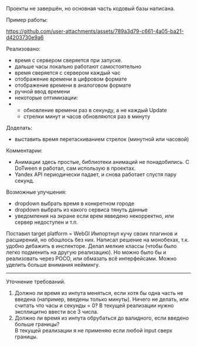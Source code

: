 
Проекты не завершён, но основная часть кодовый базы написана. 

Пример работы:

https://github.com/user-attachments/assets/789a3d79-c661-4a05-ba21-d4203730e9a6

<!-- https://github.com/user-attachments/assets/c9df9f43-e60a-488f-a1b7-dce9edbecf1d -->

Реализовано:
- время с сервером сверяется при запуске.
- дальше часы локально работают самостоятельно
- время сверяется с сервером каждый час
- отображение времени в цифровом формате
- отображение времени в аналоговом формате
- ручной ввод времени
- некоторые оптимизации:
- - обновление времени раз в секунду, а не каждый Update
  - стрелки минут и часов обновляются раз в минуту


Доделать:
- выставить время перетаскиванием стрелок (минутной или часовой)

Комментарии:
- Анимации здесь простые, библиотеки анимаций не понадобились. С DoTween я работал, сам использую в проектах.
- Yandex API периодически падает, и снова работает спустя пару секунд.

Возможные улучшения:
- dropdown выбрать время в конкретном городе
- dropdown выбрать из какого сервиса тянуть данные
- уведомления на экране если врем явведено некорректно, или сервер недоступен и т.п.



Поставил target platform = WebGl
Импортнул кучу своих плагинов и расширений, но обошлось без них. 
Написал решение на монобехах, т.к. удобно дебажить в инспекторе. Делал мелкие классы (чтобы было легко подменить на другую реализацию). Но можно было бы и реализовать через POCO, или обмазать всё интерфейсами. Можно уделить больше внимания неймингу. 

---

Уточнение требований. 
1) Должно ли время из инпута меняться, если хотя бы одна часть не введена (например, введены только минуты). Ничего не делать, или считать что часы и секунды = 0? 
В текущей реализации нужно эксплицитно ввести все 3 числа.
2) Должно ли время из инпута обрубаться до валидного, если введено больше границы?  
В текущей реализации я не применяю если любой input сверх границы.


